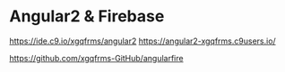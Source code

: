 # Angular2 & Firebase


https://ide.c9.io/xgqfrms/angular2
https://angular2-xgqfrms.c9users.io/

https://github.com/xgqfrms-GitHub/angularfire